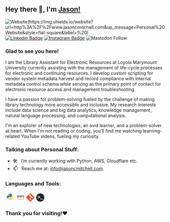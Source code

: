 ## Hey there 👋, I'm [Jason!](https://github.com/CompareTheo/)

![Website(https://img.shields.io/website?url=http%3A%2F%2Fwww.jasoncmitchell.com&up_message=Personal%20Website&style=flat-square&label=%20)](https://www.jasoncmitchell.com)
[![Linkedin Badge](https://img.shields.io/badge/-LinkedIn-0e76a8?style=flat-square&logo=Linkedin&logoColor=white)](https://www.linkedin.com/in/comparetheo/)
[![Instagram Badge](https://img.shields.io/badge/-Instagram-e4405f?style=flat-square&logo=Instagram&logoColor=white)](https://instagram.com/comparetheo/)
![Mastodon Follow](https://img.shields.io/mastodon/follow/108193773553895677?domain=https%3A%2F%2Fscholar.social&style=flat-square&logo=mastodon&logoColor=white&label=Mastodon&labelColor=%23563acc&color=%23563acc)


### Glad to see you here!

I am the Library Assistant for Electronic Resources at Loyola Marymount University currently assisting with the management of life-cycle processes for electronic and continuing resources. I develop custom scripting for vendor system metadata harvest and record compliance with internal metadata control schema while serving as the primary point of contact for electronic resource access and management troubleshooting.

I have a passion for problem-solving fueled by the challenge of making library technology more accessible and inclusive. My research interests include data science and big data
analytics, knowledge management, natural language processing, and computational analysis. 

I'm an explorer of new technologies, an avid learner, and a problem-solver at heart. When I'm not reading or coding, you'll find me watching learning-related YouTube videos, fueling my curiosity.


### Talking about Personal Stuff:

- 🛠 &nbsp; I’m currently working with Python, AWS, Cloudflare etc.
- 📫 &nbsp; Reach me at: info@jasoncmitchell.com.


### Languages and Tools:


<code><img height="30" src="https://raw.githubusercontent.com/github/explore/80688e429a7d4ef2fca1e82350fe8e3517d3494d/topics/python/python.png" alt="python"></code>
<code><img height="27" src="https://raw.githubusercontent.com/github/explore/80688e429a7d4ef2fca1e82350fe8e3517d3494d/topics/aws/aws.png" alt="aws"></code>
<code><img height="27" src="https://raw.githubusercontent.com/devicons/devicon/master/icons/git/git-original.svg" alt="git"></code>
<code><img height="27" src="https://raw.githubusercontent.com/github/explore/80688e429a7d4ef2fca1e82350fe8e3517d3494d/topics/terminal/terminal.png" alt="terminal"></code>

### Thank you for visiting!❤️

</div>
